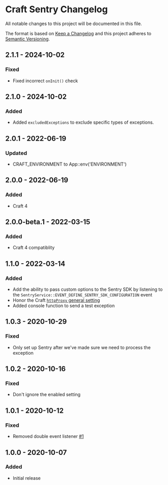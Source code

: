 # Craft Sentry Changelog

All notable changes to this project will be documented in this file.

The format is based on [Keep a Changelog](http://keepachangelog.com/) and this project adheres to [Semantic Versioning](http://semver.org/).

## 2.1.1 - 2024-10-02
### Fixed
- Fixed incorrect ``onInit()`` check

## 2.1.0 - 2024-10-02
### Added
- Added ``excludedExceptions`` to exclude specific types of exceptions.

## 2.0.1 - 2022-06-19
### Updated
- CRAFT_ENVIRONMENT to App::env('ENVIRONMENT')

## 2.0.0 - 2022-06-19
### Added
- Craft 4

## 2.0.0-beta.1 - 2022-03-15
### Added
- Craft 4 compatiblity

## 1.1.0 - 2022-03-14
### Added
- Add the ability to pass custom options to the Sentry SDK by listening to the 
  `SentryService::EVENT_DEFINE_SENTRY_SDK_CONFIGURATION` event
- Honor the Craft [`httpProxy` general setting](https://craftcms.com/docs/3.x/config/config-settings.html#httpproxy)
- Added console function to send a test exception

## 1.0.3 - 2020-10-29
### Fixed
- Only set up Sentry after we've made sure we need to process the exception

## 1.0.2 - 2020-10-16
### Fixed
- Don't ignore the enabled setting

## 1.0.1 - 2020-10-12
### Fixed
- Removed double event listener [#1](https://github.com/statikbe/craft-sentry/issues/1)


## 1.0.0 - 2020-10-07
### Added
- Initial release
